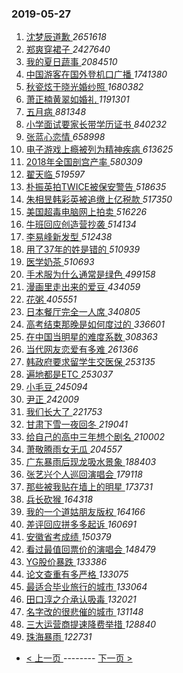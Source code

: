 ### 2019-05-27 
1. [ 沈梦辰道歉 ](https://s.weibo.com/weibo?q=%23%E6%B2%88%E6%A2%A6%E8%BE%B0%E9%81%93%E6%AD%89%23&Refer=top) *2651618*
1. [ 郑爽穿裙子 ](https://s.weibo.com/weibo?q=%23%E9%83%91%E7%88%BD%E7%A9%BF%E8%A3%99%E5%AD%90%23&Refer=top) *2427640*
1. [ 我的夏日蔬事 ](https://s.weibo.com/weibo?q=%23%E6%88%91%E7%9A%84%E5%A4%8F%E6%97%A5%E8%94%AC%E4%BA%8B%23&Refer=top) *2084510*
1. [ 中国游客在国外登机口广播 ](https://s.weibo.com/weibo?q=%23%E4%B8%AD%E5%9B%BD%E6%B8%B8%E5%AE%A2%E5%9C%A8%E5%9B%BD%E5%A4%96%E7%99%BB%E6%9C%BA%E5%8F%A3%E5%B9%BF%E6%92%AD%23&Refer=top) *1741380*
1. [ 秋瓷炫于晓光婚纱照 ](https://s.weibo.com/weibo?q=%23%E7%A7%8B%E7%93%B7%E7%82%AB%E4%BA%8E%E6%99%93%E5%85%89%E5%A9%9A%E7%BA%B1%E7%85%A7%23&Refer=top) *1680382*
1. [ 萧正楠黄翠如婚礼 ](https://s.weibo.com/weibo?q=%23%E8%90%A7%E6%AD%A3%E6%A5%A0%E9%BB%84%E7%BF%A0%E5%A6%82%E5%A9%9A%E7%A4%BC%23&Refer=top) *1191301*
1. [ 五月病 ](https://s.weibo.com/weibo?q=%23%E4%BA%94%E6%9C%88%E7%97%85%23&Refer=top) *881348*
1. [ 小学面试要家长带学历证书 ](https://s.weibo.com/weibo?q=%E5%B0%8F%E5%AD%A6%E9%9D%A2%E8%AF%95%E8%A6%81%E5%AE%B6%E9%95%BF%E5%B8%A6%E5%AD%A6%E5%8E%86%E8%AF%81%E4%B9%A6&Refer=top) *840232*
1. [ 张蓝心恋情 ](https://s.weibo.com/weibo?q=%23%E5%BC%A0%E8%93%9D%E5%BF%83%E6%81%8B%E6%83%85%23&Refer=top) *658998*
1. [ 电子游戏上瘾被列为精神疾病 ](https://s.weibo.com/weibo?q=%23%E7%94%B5%E5%AD%90%E6%B8%B8%E6%88%8F%E4%B8%8A%E7%98%BE%E8%A2%AB%E5%88%97%E4%B8%BA%E7%B2%BE%E7%A5%9E%E7%96%BE%E7%97%85%23&Refer=top) *613625*
1. [ 2018年全国剖宫产率 ](https://s.weibo.com/weibo?q=%232018%E5%B9%B4%E5%85%A8%E5%9B%BD%E5%89%96%E5%AE%AB%E4%BA%A7%E7%8E%87%23&Refer=top) *580309*
1. [ 翟天临 ](https://s.weibo.com/weibo?q=%E7%BF%9F%E5%A4%A9%E4%B8%B4&Refer=top) *519597*
1. [ 朴振英拍TWICE被保安警告 ](https://s.weibo.com/weibo?q=%23%E6%9C%B4%E6%8C%AF%E8%8B%B1%E6%8B%8DTWICE%E8%A2%AB%E4%BF%9D%E5%AE%89%E8%AD%A6%E5%91%8A%23&Refer=top) *518635*
1. [ 朱相昱韩彩英被追缴上亿税款 ](https://s.weibo.com/weibo?q=%E6%9C%B1%E7%9B%B8%E6%98%B1%E9%9F%A9%E5%BD%A9%E8%8B%B1%E8%A2%AB%E8%BF%BD%E7%BC%B4%E4%B8%8A%E4%BA%BF%E7%A8%8E%E6%AC%BE&Refer=top) *517350*
1. [ 美国超毒电脑网上拍卖 ](https://s.weibo.com/weibo?q=%23%E7%BE%8E%E5%9B%BD%E8%B6%85%E6%AF%92%E7%94%B5%E8%84%91%E7%BD%91%E4%B8%8A%E6%8B%8D%E5%8D%96%23&Refer=top) *516226*
1. [ 牛班回应创造营抄袭 ](https://s.weibo.com/weibo?q=%23%E7%89%9B%E7%8F%AD%E5%9B%9E%E5%BA%94%E5%88%9B%E9%80%A0%E8%90%A5%E6%8A%84%E8%A2%AD%23&Refer=top) *514134*
1. [ 李易峰新发型 ](https://s.weibo.com/weibo?q=%23%E6%9D%8E%E6%98%93%E5%B3%B0%E6%96%B0%E5%8F%91%E5%9E%8B%23&Refer=top) *512438*
1. [ 用了37年的姓是错的 ](https://s.weibo.com/weibo?q=%23%E7%94%A8%E4%BA%8637%E5%B9%B4%E7%9A%84%E5%A7%93%E6%98%AF%E9%94%99%E7%9A%84%23&Refer=top) *510939*
1. [ 医学奶茶 ](https://s.weibo.com/weibo?q=%E5%8C%BB%E5%AD%A6%E5%A5%B6%E8%8C%B6&Refer=top) *510693*
1. [ 手术服为什么通常是绿色 ](https://s.weibo.com/weibo?q=%23%E6%89%8B%E6%9C%AF%E6%9C%8D%E4%B8%BA%E4%BB%80%E4%B9%88%E9%80%9A%E5%B8%B8%E6%98%AF%E7%BB%BF%E8%89%B2%23&Refer=top) *499158*
1. [ 漫画里走出来的爱豆 ](https://s.weibo.com/weibo?q=%23%E6%BC%AB%E7%94%BB%E9%87%8C%E8%B5%B0%E5%87%BA%E6%9D%A5%E7%9A%84%E7%88%B1%E8%B1%86%23&Refer=top) *434059*
1. [ 花粥 ](https://s.weibo.com/weibo?q=%23%E8%8A%B1%E7%B2%A5%23&Refer=top) *405551*
1. [ 日本餐厅完全一人席 ](https://s.weibo.com/weibo?q=%23%E6%97%A5%E6%9C%AC%E9%A4%90%E5%8E%85%E5%AE%8C%E5%85%A8%E4%B8%80%E4%BA%BA%E5%B8%AD%23&Refer=top) *340805*
1. [ 高考结束那晚是如何度过的 ](https://s.weibo.com/weibo?q=%23%E9%AB%98%E8%80%83%E7%BB%93%E6%9D%9F%E9%82%A3%E6%99%9A%E6%98%AF%E5%A6%82%E4%BD%95%E5%BA%A6%E8%BF%87%E7%9A%84%23&Refer=top) *336601*
1. [ 在中国当明星的难度系数 ](https://s.weibo.com/weibo?q=%23%E5%9C%A8%E4%B8%AD%E5%9B%BD%E5%BD%93%E6%98%8E%E6%98%9F%E7%9A%84%E9%9A%BE%E5%BA%A6%E7%B3%BB%E6%95%B0%23&Refer=top) *308363*
1. [ 当代网友恋爱有多难 ](https://s.weibo.com/weibo?q=%23%E5%BD%93%E4%BB%A3%E7%BD%91%E5%8F%8B%E6%81%8B%E7%88%B1%E6%9C%89%E5%A4%9A%E9%9A%BE%23&Refer=top) *261366*
1. [ 韩政府要求留学生交医保 ](https://s.weibo.com/weibo?q=%E9%9F%A9%E6%94%BF%E5%BA%9C%E8%A6%81%E6%B1%82%E7%95%99%E5%AD%A6%E7%94%9F%E4%BA%A4%E5%8C%BB%E4%BF%9D&Refer=top) *253135*
1. [ 遍地都是ETC ](https://s.weibo.com/weibo?q=%23%E9%81%8D%E5%9C%B0%E9%83%BD%E6%98%AFETC%23&Refer=top) *253037*
1. [ 小毛豆 ](https://s.weibo.com/weibo?q=%E5%B0%8F%E6%AF%9B%E8%B1%86&Refer=top) *245094*
1. [ 尹正 ](https://s.weibo.com/weibo?q=%23%E5%B0%B9%E6%AD%A3%23&Refer=top) *242009*
1. [ 我们长大了 ](https://s.weibo.com/weibo?q=%E6%88%91%E4%BB%AC%E9%95%BF%E5%A4%A7%E4%BA%86&Refer=top) *221753*
1. [ 甘肃下雪一夜回冬 ](https://s.weibo.com/weibo?q=%23%E7%94%98%E8%82%83%E4%B8%8B%E9%9B%AA%E4%B8%80%E5%A4%9C%E5%9B%9E%E5%86%AC%23&Refer=top) *219041*
1. [ 给自己的高中三年想个剧名 ](https://s.weibo.com/weibo?q=%23%E7%BB%99%E8%87%AA%E5%B7%B1%E7%9A%84%E9%AB%98%E4%B8%AD%E4%B8%89%E5%B9%B4%E6%83%B3%E4%B8%AA%E5%89%A7%E5%90%8D%23&Refer=top) *210002*
1. [ 萧敬腾雨女无瓜 ](https://s.weibo.com/weibo?q=%23%E8%90%A7%E6%95%AC%E8%85%BE%E9%9B%A8%E5%A5%B3%E6%97%A0%E7%93%9C%23&Refer=top) *204557*
1. [ 广东暴雨后现龙吸水景象 ](https://s.weibo.com/weibo?q=%23%E5%B9%BF%E4%B8%9C%E6%9A%B4%E9%9B%A8%E5%90%8E%E7%8E%B0%E9%BE%99%E5%90%B8%E6%B0%B4%E6%99%AF%E8%B1%A1%23&Refer=top) *188403*
1. [ 张艺兴个人巡回演唱会 ](https://s.weibo.com/weibo?q=%23%E5%BC%A0%E8%89%BA%E5%85%B4%E4%B8%AA%E4%BA%BA%E5%B7%A1%E5%9B%9E%E6%BC%94%E5%94%B1%E4%BC%9A%23&Refer=top) *179118*
1. [ 那些被我贴在墙上的明星 ](https://s.weibo.com/weibo?q=%23%E9%82%A3%E4%BA%9B%E8%A2%AB%E6%88%91%E8%B4%B4%E5%9C%A8%E5%A2%99%E4%B8%8A%E7%9A%84%E6%98%8E%E6%98%9F%23&Refer=top) *173731*
1. [ 兵长砍猴 ](https://s.weibo.com/weibo?q=%23%E5%85%B5%E9%95%BF%E7%A0%8D%E7%8C%B4%23&Refer=top) *164318*
1. [ 我的一个道姑朋友版权 ](https://s.weibo.com/weibo?q=%23%E6%88%91%E7%9A%84%E4%B8%80%E4%B8%AA%E9%81%93%E5%A7%91%E6%9C%8B%E5%8F%8B%E7%89%88%E6%9D%83%23&Refer=top) *164166*
1. [ 差评回应拼多多起诉 ](https://s.weibo.com/weibo?q=%23%E5%B7%AE%E8%AF%84%E5%9B%9E%E5%BA%94%E6%8B%BC%E5%A4%9A%E5%A4%9A%E8%B5%B7%E8%AF%89%23&Refer=top) *160691*
1. [ 安徽省考成绩 ](https://s.weibo.com/weibo?q=%23%E5%AE%89%E5%BE%BD%E7%9C%81%E8%80%83%E6%88%90%E7%BB%A9%23&Refer=top) *150379*
1. [ 看过最值回票价的演唱会 ](https://s.weibo.com/weibo?q=%23%E7%9C%8B%E8%BF%87%E6%9C%80%E5%80%BC%E5%9B%9E%E7%A5%A8%E4%BB%B7%E7%9A%84%E6%BC%94%E5%94%B1%E4%BC%9A%23&Refer=top) *148479*
1. [ YG股价暴跌 ](https://s.weibo.com/weibo?q=YG%E8%82%A1%E4%BB%B7%E6%9A%B4%E8%B7%8C&Refer=top) *133386*
1. [ 论文查重有多严格 ](https://s.weibo.com/weibo?q=%E8%AE%BA%E6%96%87%E6%9F%A5%E9%87%8D%E6%9C%89%E5%A4%9A%E4%B8%A5%E6%A0%BC&Refer=top) *133075*
1. [ 最适合毕业旅行的城市 ](https://s.weibo.com/weibo?q=%23%E6%9C%80%E9%80%82%E5%90%88%E6%AF%95%E4%B8%9A%E6%97%85%E8%A1%8C%E7%9A%84%E5%9F%8E%E5%B8%82%23&Refer=top) *133064*
1. [ 田口淳之介承认吸毒 ](https://s.weibo.com/weibo?q=%E7%94%B0%E5%8F%A3%E6%B7%B3%E4%B9%8B%E4%BB%8B%E6%89%BF%E8%AE%A4%E5%90%B8%E6%AF%92&Refer=top) *132021*
1. [ 名字改的很悲催的城市 ](https://s.weibo.com/weibo?q=%23%E5%90%8D%E5%AD%97%E6%94%B9%E7%9A%84%E5%BE%88%E6%82%B2%E5%82%AC%E7%9A%84%E5%9F%8E%E5%B8%82%23&Refer=top) *131148*
1. [ 三大运营商提速降费举措 ](https://s.weibo.com/weibo?q=%E4%B8%89%E5%A4%A7%E8%BF%90%E8%90%A5%E5%95%86%E6%8F%90%E9%80%9F%E9%99%8D%E8%B4%B9%E4%B8%BE%E6%8E%AA&Refer=top) *128840*
1. [ 珠海暴雨 ](https://s.weibo.com/weibo?q=%E7%8F%A0%E6%B5%B7%E6%9A%B4%E9%9B%A8&Refer=top) *122731* 

- [ < 上一页 ](https://github.com/able8/weibo-hot-record/blob/master/2019-05-26.md) -------- [ 下一页 > ](https://github.com/able8/weibo-hot-record/blob/master/2019-05-28.md)